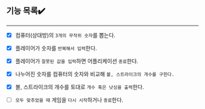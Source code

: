 ## 기능 목록✔️

---

- [x] 컴퓨터(상대방)의 `3개의 무작위 숫자`를 뽑는다.

- [x] 플레이어가 숫자를 `반복해서 입력`한다.

- [x] 플레이어가 `잘못된 값을 입력`하면 어플리케이션 `종료`한다.

- [x] 나누어진 숫자를 컴퓨터의 숫자와 비교해 `볼, 스트라이크의 개수를 구한다.`

- [x] 볼, 스트라이크의 개수를 토대로 `개수 혹은 낫싱을 출력`한다.

- [ ] `모두 맞추었을 때` 게임을 `다시 시작`하거나 `종료`한다.

